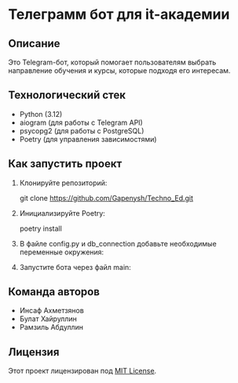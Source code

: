  # Телеграмм бот для it-академии

## Описание

Это Telegram-бот, который помогает пользователям выбрать направление обучения и курсы, которые подходя его интересам.

## Технологический стек

- Python (3.12)
- aiogram (для работы с Telegram API)
- psycopg2 (для работы с PostgreSQL)
- Poetry (для управления зависимостями)


## Как запустить проект

1. Клонируйте репозиторий:

   git clone https://github.com/Gapenysh/Techno_Ed.git
    

2. Инициализируйте Poetry:

    
   poetry install
    

3. В файле сonfig.py и db_connection добавьте необходимые переменные окружения:


4. Запустите бота через файл main:


## Команда авторов

- Инсаф Ахметзянов 
- Булат Хайруллин
- Рамзиль Абдуллин 

## Лицензия

Этот проект лицензирован под [MIT License](LICENSE).

